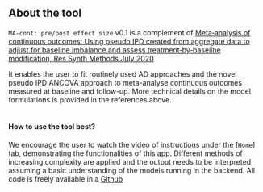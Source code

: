 
## About the tool

`MA-cont: pre/post effect size` v0.1 is a complement of [Meta‐analysis of continuous outcomes: Using pseudo IPD created from aggregate data to adjust for baseline imbalance and assess treatment‐by‐baseline modification, Res Synth Methods July 2020](https://doi.org/10.1002/jrsm.1434)

It enables the user to fit routinely used AD approaches and the novel pseudo IPD ANCOVA approach to meta-analyse continuous outcomes measured at baseline and follow-up.
More technical details on the model formulations is provided in the references above. 
<br>
<br>

#### How to use the tool best?

We encourage the user to watch the video of instructions under the [`Home`] tab, demonstrating the functionalities of this app. 
Different methods of increasing complexity are applied and the output needs to be interpreted assuming a basic understanding of the models running in the backend. All code is freely available in a [Github](https://github.com/Katerina-Pap/MA-cont-shiny-app)










